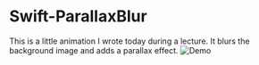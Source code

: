 # Swift-ParallaxBlur
This is a little animation I wrote today during a lecture. It blurs the background image and adds a parallax effect.
![Demo](https://github.com/kayvink/Swift-ParallaxBlur/blob/master/out.gif)
